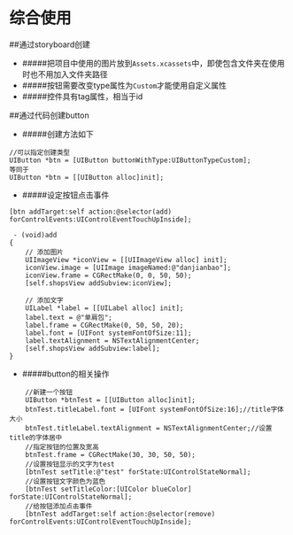 # 综合使用


##通过storyboard创建

- #####把项目中使用的图片放到`Assets.xcassets`中，即使包含文件夹在使用时也不用加入文件夹路径
- #####按钮需要改变type属性为`Custom`才能使用自定义属性
- #####控件具有tag属性，相当于id


##通过代码创建button

- #####创建方法如下
```objc
//可以指定创建类型
UIButton *btn = [UIButton buttonWithType:UIButtonTypeCustom];
等同于
UIButton *btn = [[UIButton alloc]init];
```
- #####设定按钮点击事件
```objc
[btn addTarget:self action:@selector(add) forControlEvents:UIControlEventTouchUpInside];

 - (void)add
{
    // 添加图片
    UIImageView *iconView = [[UIImageView alloc] init];
    iconView.image = [UIImage imageNamed:@"danjianbao"];
    iconView.frame = CGRectMake(0, 0, 50, 50);
    [self.shopsView addSubview:iconView];
    
    // 添加文字
    UILabel *label = [[UILabel alloc] init];
    label.text = @"单肩包";
    label.frame = CGRectMake(0, 50, 50, 20);
    label.font = [UIFont systemFontOfSize:11];
    label.textAlignment = NSTextAlignmentCenter;
    [self.shopsView addSubview:label];
}
```

- #####button的相关操作

```objc
    //新建一个按钮
    UIButton *btnTest = [[UIButton alloc]init];
    btnTest.titleLabel.font = [UIFont systemFontOfSize:16];//title字体大小  
    btnTest.titleLabel.textAlignment = NSTextAlignmentCenter;//设置title的字体居中  
    //指定按钮的位置及宽高
    btnTest.frame = CGRectMake(30, 30, 50, 50);
    //设置按钮显示的文字为test
    [btnTest setTitle:@"test" forState:UIControlStateNormal];
    //设置按钮文字颜色为蓝色
    [btnTest setTitleColor:[UIColor blueColor] forState:UIControlStateNormal];
    //给按钮添加点击事件
    [btnTest addTarget:self action:@selector(remove) forControlEvents:UIControlEventTouchUpInside];  
```






